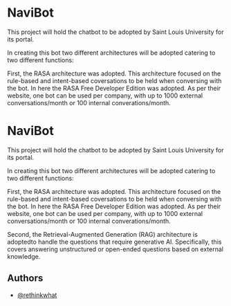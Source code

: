 # NaviBot

This project will hold the chatbot to be adopted by Saint Louis University for its portal.

In creating this bot two different architectures will be adopted catering to two different functions:

First, the RASA architecture was adopted. This architecture focused on the rule-based and intent-based coversations to be held when conversing with the bot. In here the RASA Free Developer Edition was adopted. As per their website, one bot can be used per company, with up to 1000 external conversations/month or 100 internal converations/month.




# NaviBot

This project will hold the chatbot to be adopted by Saint Louis University for its portal.

In creating this bot two different architectures will be adopted catering to two different functions:

First, the RASA architecture was adopted. This architecture focused on the rule-based and intent-based coversations to be held when conversing with the bot. In here the RASA Free Developer Edition was adopted. As per their website, one bot can be used per company, with up to 1000 external conversations/month or 100 internal converations/month.

Second, the Retrieval-Augmented Generation (RAG) architecture is adoptedto handle the questions that require generative AI. Specifically, this covers answering unstructured or open-ended questions based on external knowledge.


## Authors

- [@rethinkwhat](https://github.com/RethinkWhat/)

